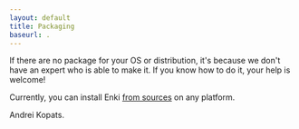 ```yaml
---
layout: default
title: Packaging
baseurl: .
---
```


If there are no package for your OS or distribution, it's because we don't have an expert who is able to make it. If you know how to do it, your help is welcome!

Currently, you can install Enki [from sources](install-sources.html) on any platform.

Andrei Kopats.
